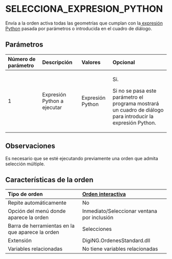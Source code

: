 # SELECCIONA\_EXPRESION\_PYTHON

Envía a la orden activa todas las geometrías que cumplan con la[ expresión Python](/digi3d-net/referencia/editor-de-tablas-de-codigos/pestanas/selecciones.md) pasada por parámetros o introducida en el cuadro de diálogo.

## Parámetros

<table>
  <thead>
    <tr>
      <th style="text-align:left">N&#xFA;mero de par&#xE1;metro</th>
      <th style="text-align:left">Descripci&#xF3;n</th>
      <th style="text-align:left">Valores</th>
      <th style="text-align:left">Opcional</th>
    </tr>
  </thead>
  <tbody>
    <tr>
      <td style="text-align:left">1</td>
      <td style="text-align:left">Expresi&#xF3;n Python a ejecutar</td>
      <td style="text-align:left">Expresi&#xF3;n Python</td>
      <td style="text-align:left">
        <p>Si.</p>
        <p>Si no se pasa este par&#xE1;metro el programa mostrar&#xE1; un cuadro
          de di&#xE1;logo para introducir la expresi&#xF3;n Python.</p>
      </td>
    </tr>
  </tbody>
</table>

## Observaciones

Es necesario que se esté ejecutando previamente una orden que admita selección múltiple.

## Características de la orden

| Tipo de orden | [Orden interactiva](selecciona-dentro-ventana.md) |
| :--- | :--- |
| Repite automáticamente | No |
| Opción del menú donde aparece la orden | Inmediato/Seleccionar ventana por inclusión |
| Barra de herramientas en la que aparece la orden | Selecciones |
| Extensión | DigiNG.OrdenesStandard.dll |
| Variables relacionadas | No tiene variables relacionadas |


